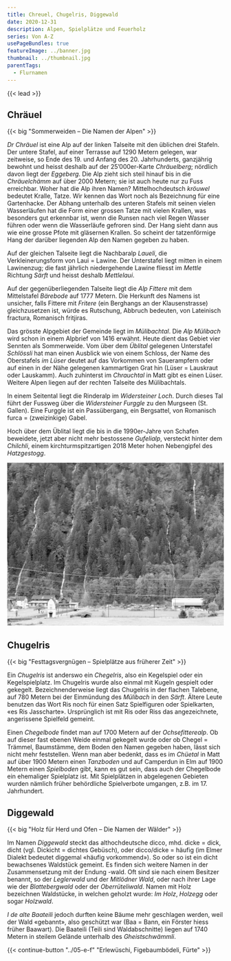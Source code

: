 ```yaml
---
title: Chreuel, Chugelris, Diggewald
date: 2020-12-31
description: Alpen, Spielplätze und Feuerholz
series: Von A-Z
usePageBundles: true
featureImage: ../banner.jpg
thumbnail: ../thumbnail.jpg
parentTags:
  - Flurnamen
---
```


{{< lead >}}

## Chräuel

{{< big "Sommerweiden – Die Namen der Alpen" >}}

*Dr Chräuel* ist eine Alp auf der linken Talseite mit den üblichen drei
Stafeln. Der untere Stafel, auf einer Terrasse auf 1290 Metern gelegen, war
zeitweise, so Ende des 19. und Anfang des 20. Jahrhunderts, ganzjährig bewohnt
und heisst deshalb auf der 25’000er-Karte *Chräuelberg*; nördlich davon liegt
der *Eggeberg*. Die Alp zieht sich steil hinauf bis in die *Chräuelchämm* auf
über 2000 Metern; sie ist auch heute nur zu Fuss erreichbar.  Woher hat die Alp
ihren Namen? Mittelhochdeutsch *kröuwel* bedeutet Kralle, Tatze. Wir kennen das
Wort noch als Bezeichnung für eine Gartenhacke. Der Abhang unterhalb des
unteren Stafels mit seinen vielen Wasserläufen hat die Form einer grossen Tatze
mit vielen Krallen, was besonders gut erkennbar ist, wenn die Runsen nach viel
Regen Wasser führen oder wenn die Wasserläufe gefroren sind. Der Hang sieht
dann aus wie eine grosse Pfote mit gläsernen Krallen. So scheint der
tatzenförmige Hang der darüber liegenden Alp den Namen gegeben zu haben.

Auf der gleichen Talseite liegt die Nachbaralp *Laueli*, die Verkleinerungsform
von Laui = Lawine. Der Unterstafel liegt mitten in einem Lawinenzug; die fast
jährlich niedergehende Lawine fliesst im *Mettle* Richtung *Särft* und heisst
deshalb *Mettlelaui*.

Auf der gegenüberliegenden Talseite liegt die *Alp Fittere* mit dem
Mittelstafel *Bärebode* auf 1777 Metern. Die Herkunft des Namens ist unsicher,
falls Fittere mit *Fritere* (ein Berghangs an der Klausenstrasse)
gleichzusetzen ist, würde es Rutschung, Abbruch bedeuten, von Lateinisch
fractura, Romanisch fritjiras.

Das grösste Alpgebiet der Gemeinde liegt im *Mülibachtal*. Die *Alp Mülibach*
wird schon in einem Alpbrief von 1416 erwähnt. Heute dient das Gebiet vier
Sennten als Sommerweide. Vom über dem *Üblital* gelegenen Unterstafel
*Schlössli* hat man einen Ausblick wie von einem Schloss, der Name des
Oberstafels *im Lüser* deutet auf das Vorkommen von Sauerampfern oder auf einen
in der Nähe gelegenen kammartigen Grat hin (Lüser = Lauskraut oder Lauskamm).
Auch zuhinterst im *Chrauchtal* in Matt gibt es einen Lüser. Weitere Alpen
liegen auf der rechten Talseite des Mülibachtals. 

In einem Seitental liegt die Rinderalp im *Widersteiner Loch*. Durch dieses Tal
führt der Fussweg über die *Widersteiner Furggle* zu den Murgseen (St. Gallen).
Eine Furggle ist ein Passübergang, ein Bergsattel, von Romanisch furca =
(zweizinkige) Gabel.

Hoch über dem Üblital liegt die bis in die 1990er-Jahre von Schafen beweidete,
jetzt aber nicht mehr bestossene *Gufelialp*, versteckt hinter dem *Chilchli*,
einem kirchturmspitzartigen 2018 Meter hohen Nebengipfel des *Hatzgestogg*.

![Die Wasserläufe am «Chräuel». Rechts unten das «Chugelris».](pa106071.jpg)

## Chugelris

{{< big "Festtagsvergnügen – Spielplätze aus früherer Zeit" >}}

Ein *Chugelris* ist anderswo ein *Chegelris*, also ein Kegelspiel oder ein
Kegelspielplatz. Im Chugelris wurde also einmal mit Kugeln gespielt oder
gekegelt. Bezeichnenderweise liegt das Chugelris in der flachen Talebene, auf
780 Metern bei der Einmündung des *Mülibach* in den *Särft*.  Ältere Leute
benutzen das Wort Ris noch für einen Satz Spielfiguren oder Spielkarten, «es
Ris Jasscharte». Ursprünglich ist mit Ris oder Riss das angezeichnete,
angerissene Spielfeld gemeint.

Einen *Chegelbode* findet man auf 1700 Metern auf der *Ochsefitterealp*. Ob auf
dieser fast ebenen Weide einmal gekegelt wurde oder ob Chegel = Trämmel,
Baumstämme, dem Boden den Namen gegeben haben, lässt sich nicht mehr
feststellen. Wenn man aber bedenkt, dass es im *Chüetal* in Matt auf über 1900
Metern einen *Tanzboden* und auf Camperdun in Elm auf 1900 Metern einen
*Spielboden* gibt, kann es gut sein, dass auch der Chegelbode ein ehemaliger
Spielplatz ist. Mit Spielplätzen in abgelegenen Gebieten wurden nämlich früher
behördliche Spielverbote umgangen, z.B. im 17. Jahrhundert.

## Diggewald

{{< big "Holz für Herd und Ofen – Die Namen der Wälder" >}}

Im Namen *Diggewald* steckt das althochdeutsche dicco, mhd. dicke = dick, dicht
(vgl. Dickicht = dichtes Gebüsch), oder dicco/dicke = häufig (im Elmer Dialekt
bedeutet diggemal «häufig vorkommend»). So oder so ist ein dicht bewachsenes
Waldstück gemeint. Es finden sich weitere Namen in der Zusammensetzung mit der
Endung -wald. Oft sind sie nach einem Besitzer benannt, so der *Leglerwald* und
der *Mitlödner Wald*, oder nach ihrer Lage wie der *Blattebergwald* oder der
*Oberrüteliwald*. Namen mit Holz bezeichnen Waldstücke, in welchen geholzt
wurde: *Im Holz*, *Holzegg* oder sogar *Holzwald*.

*I de alte Baateili* jedoch durften keine Bäume mehr geschlagen werden, weil
der Wald «gebannt», also geschützt war (Baa = Bann, ein Förster hiess früher
Baawart). Die Baateili (Teili sind Waldabschnitte) liegen auf 1740 Metern in
steilem Gelände unterhalb des *Gheistschwämmli*.

{{< continue-button "../05-e-f" "Erlewüschi, Figebaumbödeli, Fürte" >}}
